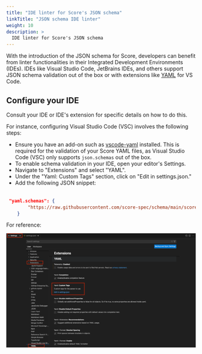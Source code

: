 ```yaml
---
title: "IDE linter for Score's JSON schema"
linkTitle: "JSON schema IDE linter"
weight: 10
description: >
  IDE linter for Score's JSON schema
---
```


With the introduction of the JSON schema for Score, developers can benefit from linter functionalities in their Integrated Development Environments (IDEs). IDEs like Visual Studio Code, JetBrains IDEs, and others support JSON schema validation out of the box or with extensions like [YAML](https://marketplace.visualstudio.com/items?itemName=redhat.vscode-yaml) for VS Code.

## Configure your IDE

Consult your IDE or IDE's extension for specific details on how to do this.

For instance, configuring Visual Studio Code (VSC) involves the following steps:

* Ensure you have an add-on such as [vscode-yaml](https://github.com/redhat-developer/vscode-yaml) installed. This is required for the validation of your Score YAML files, as Visual Studio Code (VSC) only supports `json.schemas` out of the box.
* To enable schema validation in your IDE, open your editor's Settings.
* Navigate to "Extensions" and select "YAML".
* Under the "Yaml: Custom Tags" section, click on "Edit in settings.json."
* Add the following JSON snippet:

```json

 "yaml.schemas": {
        "https://raw.githubusercontent.com/score-spec/schema/main/score-v1b1.json": "score.yaml"
    }
```

For reference:

![VSC instructions](/static/images/VSC%20Score%20schema%20linting.png)

